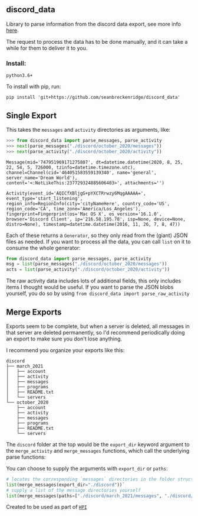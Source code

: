 ## discord_data

Library to parse information from the discord data export, see more info [here](https://support.discord.com/hc/en-us/articles/360004027692).

The request to process the data has to be done manually, and it can take a while for them to deliver it to you.

### Install:

`python3.6+`

To install with pip, run:

    pip install 'git+https://github.com/seanbreckenridge/discord_data'

## Single Export

This takes the `messages` and `activity` directories as arguments, like:

```python
>>> from discord_data import parse_messages, parse_activity
>>> next(parse_messages("./discord/october_2020/messages"))
>>> next(parse_activity("./discord/october_2020/activity"))
```

`Message(mid='747951969171275807', dt=datetime.datetime(2020, 8, 25, 22, 54, 5, 726000, tzinfo=datetime.timezone.utc), channel=Channel(cid='464051583559139340', name='general', server_name='Dream World'), content='<:NotLikeThis:237729324885606403>', attachments='')`

`Activity(event_id='AQICfXBljgG+pYXCTRrwzy6MqgAAAAA=', event_type='start_listening', region_info=RegionInfo(city='cityNameHere', country_code='US', region_code='CA', time_zone='America/Los_Angeles'), fingerprint=Fingerprint(os='Mac OS X', os_version='16.1.0', browser='Discord Client', ip='216.58.195.78', isp=None, device=None, distro=None), timestamp=datetime.datetime(2016, 11, 26, 7, 8, 47))`

Each of these returns a `Generator`, so they only read from the (giant) JSON files as needed. If you want to process all the data, you can call `list` on it to consume the whole generator:

```python
from discord_data import parse_messages, parse_activity
msg = list(parse_messages("./discord/october_2020/messages"))
acts = list(parse_activity("./discord/october_2020/activity"))
```

The raw activity data includes lots of additional fields, this only includes items I thought would be useful. If you want to parse the JSON blobs yourself, you do so by using `from discord_data import parse_raw_activity`

## Merge Exports

Exports seem to be complete, but when a server is deleted, all messages in that server are deleted permanently, so I'd recommend periodically doing an export to make sure you don't lose anything.

I recommend you organize your exports like this:

```
discord
├── march_2021
│   ├── account
│   ├── activity
│   ├── messages
│   ├── programs
│   ├── README.txt
│   └── servers
└── october_2020
    ├── account
    ├── activity
    ├── messages
    ├── programs
    ├── README.txt
    └── servers
```

The `discord` folder at the top would be the `export_dir` keyword argument to the `merge_activity` and `merge_messages` functions, which call the underlying parse functions:

You can choose to supply the arguments with `export_dir` or `paths`:

```python
# locates the corresponding `messages` directories in the folder structure
list(merge_messages(export_dir="./discord"))`
# supply a list of the message directories yourself
list(merge_messages(paths=["./discord/march_2021/messages", "./discord/october_2020/messages"]))
```

Created to be used as part of [`HPI`](https://github.com/seanbreckenridge/HPI)
